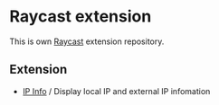 # Raycast extension

This is own [Raycast](https://raycast.com) extension repository.

## Extension

- [IP Info](https://github.com/Innei/raycast-extensions/tree/master/extensions/myip) / Display local IP and external IP infomation